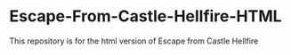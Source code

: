 Escape-From-Castle-Hellfire-HTML
================================

This repository is for the html version of Escape from Castle Hellfire
